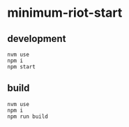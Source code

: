 # minimum-riot-start

## development
```
nvm use
npm i
npm start
```

## build
```
nvm use
npm i
npm run build
```
